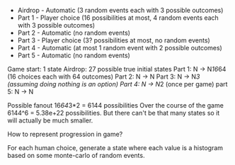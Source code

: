 - Airdrop - Automatic (3 random events each with 3 possible outcomes)
- Part 1 - Player choice (16 possibilities at most, 4 random events each with 3 possible outcomes)
- Part 2 - Automatic (no random events)
- Part 3 - Player choice (3? possibilities at most, no random events)
- Part 4 - Automatic (at most 1 random event with 2 possible outcomes)
- Part 5 - Automatic (no random events)

Game start: 1 state
Airdrop: 27 possible true initial states
Part 1: N -> N*16*64 (16 choices each with 64 outcomes)
Part 2: N -> N
Part 3: N -> N*3 (assuming doing nothing is an option)
Part 4: N -> N*2 (once per game)
part 5: N -> N

Possible fanout 16*64*3\*2 = 6144 possibilities Over the course of the game
6144^6 = 5.38e+22 possibilities. But there can't be that many states so it will actually be much smaller.

How to represent progression in game?

For each human choice, generate a state where each value is a histogram based on some monte-carlo of random events.
